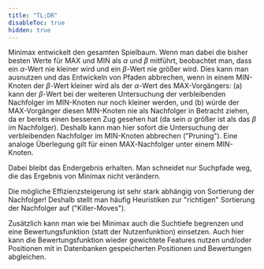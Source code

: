 ```yaml
---
title: "TL;DR"
disableToc: true
hidden: true
---
```



Minimax entwickelt den gesamten Spielbaum. Wenn man dabei die bisher besten Werte für MAX und MIN als
$\alpha$ und $\beta$ mitführt, beobachtet man, dass ein $\alpha$-Wert nie kleiner wird und ein $\beta$-Wert
nie größer wird. Dies kann man ausnutzen und das Entwickeln von Pfaden abbrechen, wenn in einem MIN-Knoten
der $\beta$-Wert kleiner wird als der $\alpha$-Wert des MAX-Vorgängers: (a) kann der $\beta$-Wert bei der
weiteren Untersuchung der verbleibenden Nachfolger im MIN-Knoten nur noch kleiner werden, und (b) würde der
MAX-Vorgänger diesen MIN-Knoten nie als Nachfolger in Betracht ziehen, da er bereits einen besseren Zug
gesehen hat (da sein $\alpha$ größer ist als das $\beta$ im Nachfolger). Deshalb kann man hier sofort die
Untersuchung der verbleibenden Nachfolger im MIN-Knoten abbrechen ("Pruning"). Eine analoge Überlegung gilt
für einen MAX-Nachfolger unter einem MIN-Knoten.

Dabei bleibt das Endergebnis erhalten. Man schneidet nur Suchpfade weg, die das Ergebnis von Minimax nicht
verändern.

Die mögliche Effizienzsteigerung ist sehr stark abhängig von Sortierung der Nachfolger! Deshalb stellt man
häufig Heuristiken zur "richtigen" Sortierung der Nachfolger auf ("Killer-Moves").

Zusätzlich kann man wie bei Minimax auch die Suchtiefe begrenzen und eine Bewertungsfunktion (statt der
Nutzenfunktion) einsetzen. Auch hier kann die Bewertungsfunktion wieder gewichtete Features nutzen und/oder
Positionen mit in Datenbanken gespeicherten Positionen und Bewertungen abgleichen.
